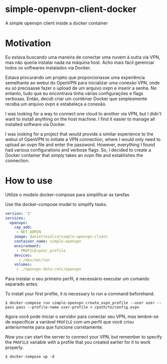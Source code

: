 # simple-openvpn-client-docker
A simple openvpn client inside a docker container

# Motivation
Eu estava buscando uma maneira de conectar uma nuvem à outra via VPN, mas não queria instalar nada na máquina host. Acho mais fácil gerenciar todos os softwares instalados via Docker. 

Estava procurando um projeto que proporcionasse uma experiência semelhante ao webui do OpenVPN para inicializar uma conexão VPN, onde eu só precisasse fazer o upload de um arquivo ovpn e inserir a senha. 
No entanto, tudo que eu encontrava tinha várias configurações e flags verbosas. Então, decidi criar um contêiner Docker que simplesmente receba um arquivo ovpn e estabeleça a conexão.

I was looking for a way to connect one cloud to another via VPN, but I didn't want to install anything on the host machine. I find it easier to manage all installed software via Docker.

I was looking for a project that would provide a similar experience to the webui of OpenVPN to initiate a VPN connection, where I would only need to upload an ovpn file and enter the password.
However, everything I found had various configurations and verbose flags. So, I decided to create a Docker container that simply takes an ovpn file and establishes the connection.

# How to use

Utilize o modelo docker-compose para simplificar as tarefas

Use the docker-compose model to simplify tasks.
```yml
version: '2'
services:
  openvpn:
    cap_add:
     - NET_ADMIN
    image: danieltezolin/simple-openvpn-client
    container_name: simple-openvpn
    environment:
     - PROFILE=your_profile
    devices:
      - /dev/net/tun
    volumes:
     - ./openvpn-data:/etc/openvpn

```
Para instalar o seu primeiro perfil, é necessário executar um comando separado antes.

To install your first profile, it is necessary to run a command beforehand.
```shell
$ docker-compose run simple-openvpn create_ovpn_profile --user user --pass pass --profile-name user-profile < /path/to/config.ovpn
```
Agora você pode iniciar o servidor para conectar seu VPN, mas lembre-se de especificar a variável `PROFILE` com um perfil que você criou anteriormente para que funcione corretamente.

Now you can start the server to connect your VPN, but remember to specify the `PROFILE` variable with a profile that you created earlier for it to work properly.
```shell
$ docker-compose up -d
```